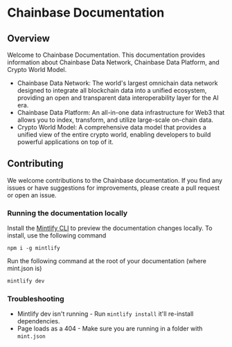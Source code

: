 # Chainbase Documentation

## Overview

Welcome to Chainbase Documentation. This documentation provides information about Chainbase Data Network, Chainbase Data Platform, and Crypto World Model.

* Chainbase Data Network: The world's largest omnichain data network designed to integrate all blockchain data into a unified ecosystem, providing an open and transparent data interoperability layer for the AI era.
* Chainbase Data Platform: An all-in-one data infrastructure for Web3 that allows you to index, transform, and utilize large-scale on-chain data.
* Crypto World Model: A comprehensive data model that provides a unified view of the entire crypto world, enabling developers to build powerful applications on top of it.

## Contributing

We welcome contributions to the Chainbase documentation. If you find any issues or have suggestions for improvements, please create a pull request or open an issue.

### Running the documentation locally

Install the [Mintlify CLI](https://www.npmjs.com/package/mintlify) to preview the documentation changes locally. To install, use the following command

```base
npm i -g mintlify
```

Run the following command at the root of your documentation (where mint.json is)

```bash
mintlify dev
```

### Troubleshooting

- Mintlify dev isn't running - Run `mintlify install` it'll re-install dependencies.
- Page loads as a 404 - Make sure you are running in a folder with `mint.json`
